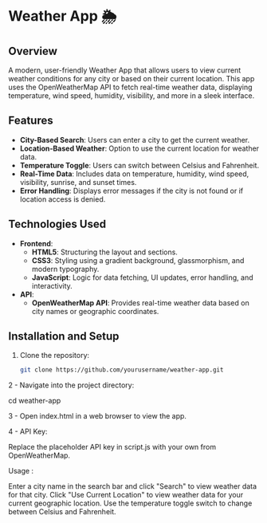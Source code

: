 # Weather App 🌦️

## Overview
A modern, user-friendly Weather App that allows users to view current weather conditions for any city or based on their current location. This app uses the OpenWeatherMap API to fetch real-time weather data, displaying temperature, wind speed, humidity, visibility, and more in a sleek interface.

## Features
- **City-Based Search**: Users can enter a city to get the current weather.
- **Location-Based Weather**: Option to use the current location for weather data.
- **Temperature Toggle**: Users can switch between Celsius and Fahrenheit.
- **Real-Time Data**: Includes data on temperature, humidity, wind speed, visibility, sunrise, and sunset times.
- **Error Handling**: Displays error messages if the city is not found or if location access is denied.

## Technologies Used
- **Frontend**:
  - **HTML5**: Structuring the layout and sections.
  - **CSS3**: Styling using a gradient background, glassmorphism, and modern typography.
  - **JavaScript**: Logic for data fetching, UI updates, error handling, and interactivity.
- **API**:
  - **OpenWeatherMap API**: Provides real-time weather data based on city names or geographic coordinates.

## Installation and Setup
1. Clone the repository:
   ```bash
   git clone https://github.com/yourusername/weather-app.git


2 - Navigate into the project directory:

cd weather-app


3 - Open index.html in a web browser to view the app.

4 - API Key:

Replace the placeholder API key in script.js with your own from OpenWeatherMap.


Usage : 

Enter a city name in the search bar and click "Search" to view weather data for that city.
Click "Use Current Location" to view weather data for your current geographic location.
Use the temperature toggle switch to change between Celsius and Fahrenheit.

